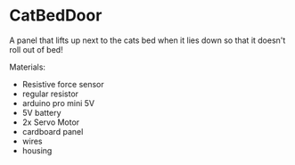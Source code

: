 # CatBedDoor
A panel that lifts up next to the cats bed when it lies down so that it doesn't roll out of bed!

Materials:
- Resistive force sensor
- regular resistor
- arduino pro mini 5V
- 5V battery
- 2x Servo Motor 
- cardboard panel
- wires
- housing
